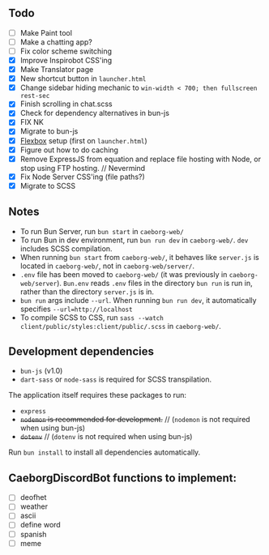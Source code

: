 ## Todo
* [ ] Make Paint tool
* [ ] Make a chatting app?
* [ ] Fix color scheme switching
* [x] Improve Inspirobot CSS'ing
* [x] Make Translator page
* [x] New shortcut button in `launcher.html`
* [x] Change sidebar hiding mechanic to `win-width < 700; then fullscreen rest-sec`
* [x] Finish scrolling in chat.scss
* [x] Check for dependency alternatives in bun-js
* [x] FIX NK
* [x] Migrate to bun-js
* [x] [Flexbox](https://www.youtube.com/watch?v=fYq5PXgSsbE) setup (first on `launcher.html`)
* [x] Figure out how to do caching
* [x] Remove ExpressJS from equation and replace file hosting with Node, or stop using FTP hosting. // Nevermind
* [x] Fix Node Server CSS'ing (file paths?)
* [x] Migrate to SCSS

## Notes
* To run Bun Server, run `bun start` in `caeborg-web/`
* To run Bun in dev environment, run `bun run dev` in `caeborg-web/`. `dev` includes SCSS compilation.
* When running `bun start` from `caeborg-web/`, it behaves like `server.js` is located in `caeborg-web/`, not in `caeborg-web/server/`.
* `.env` file has been moved to `caeborg-web/` (it was previously in `caeborg-web/server`). `Bun.env` reads `.env` files in the directory `bun run` is run in, rather than the directory `server.js` is in.
* `bun run` args include `--url`. When running `bun run dev`, it automatically specifies `--url=http://localhost`
* To compile SCSS to CSS, run `sass --watch client/public/styles:client/public/.scss` in `caeborg-web/`.

## Development dependencies
* `bun-js` (v1.0)
* `dart-sass` or `node-sass` is required for SCSS transpilation.

The application itself requires these packages to run:
* `express`
* ~~`nodemon` is recommended for development.~~ // (`nodemon` is not required when using bun-js)
* ~~`dotenv`~~ // (`dotenv` is not required when using bun-js)

Run `bun install` to install all dependencies automatically.

## CaeborgDiscordBot functions to implement:
* [ ] deofhet
* [ ] weather
* [ ] ascii
* [ ] define word
* [ ] spanish
* [ ] meme
